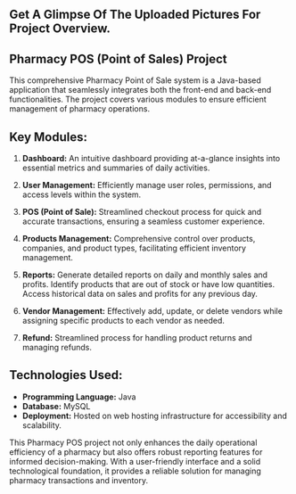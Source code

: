 ## Get A Glimpse Of The Uploaded Pictures For Project Overview.

## **Pharmacy POS (Point of Sales) Project**

This comprehensive Pharmacy Point of Sale system is a Java-based application that seamlessly integrates both the front-end and back-end functionalities. The project covers various modules to ensure efficient management of pharmacy operations.

## **Key Modules:**
1. **Dashboard:** An intuitive dashboard providing at-a-glance insights into essential metrics and summaries of daily activities.

2. **User Management:** Efficiently manage user roles, permissions, and access levels within the system.

3. **POS (Point of Sale):** Streamlined checkout process for quick and accurate transactions, ensuring a seamless customer experience.

4. **Products Management:** Comprehensive control over products, companies, and product types, facilitating efficient inventory management.

5. **Reports:** Generate detailed reports on daily and monthly sales and profits. Identify products that are out of stock or have low quantities. Access historical data on sales and profits for any previous day.

6. **Vendor Management:** Effectively add, update, or delete vendors while assigning specific products to each vendor as needed.

7. **Refund:** Streamlined process for handling product returns and managing refunds.

## **Technologies Used:**
- **Programming Language:** Java
- **Database:** MySQL
- **Deployment:** Hosted on web hosting infrastructure for accessibility and scalability.

This Pharmacy POS project not only enhances the daily operational efficiency of a pharmacy but also offers robust reporting features for informed decision-making. With a user-friendly interface and a solid technological foundation, it provides a reliable solution for managing pharmacy transactions and inventory.
